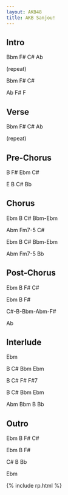 ```yaml
---
layout: AKB48
title: AKB Sanjou!
---
```

## Intro 
Bbm F# C# Ab 

(repeat) 

Bbm F# C# 

Ab F# F 

## Verse 
Bbm F# C# Ab 

(repeat) 

## Pre-Chorus 
B F# Ebm C# 

E B C# Bb 

## Chorus 
Ebm B C# Bbm-Ebm 

Abm Fm7-5 C# 

Ebm B C# Bbm-Ebm 

Abm Fm7-5 Bb 

## Post-Chorus 
Ebm B F# C# 

Ebm B F# 

C#-B-Bbm-Abm-F# 

Ab 

## Interlude 
Ebm 

B C# Bbm Ebm 

B C# F# F#7 

B C# Bbm Ebm 

Abm Bbm B Bb 

## Outro 
Ebm B F# C# 

Ebm B F# 

C# B Bb 

Ebm 

{% include rp.html %}
